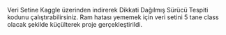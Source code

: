Veri Setine Kaggle üzerinden indirerek Dikkati Dağılmış Sürücü Tespiti kodunu çalıştırabilirsiniz. Ram hatası yememek için veri setini 5 tane class olacak şekilde küçülterek proje gerçekleştirildi. 

